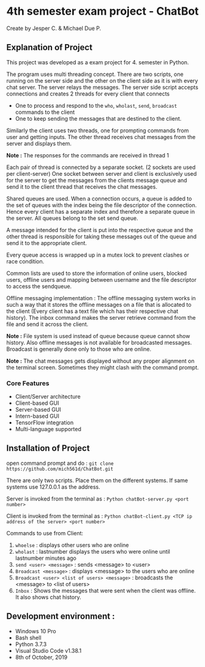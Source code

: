 # 4th semester exam project - ChatBot
Create by Jesper C. & Michael Due P.

## Explanation of Project
This project was developed as a exam project for 4. semester in Python.

The program uses multi threading concept. There are two scripts, one running on the server side and the other on the client side as it is with every chat server. The server relays the messages. The server side script accepts connections and creates 2 threads for every client that connects 
- One to process and respond to the `who`, `wholast`, `send`, `broadcast` commands to the client
- One to keep sending the messages that are destined to the client.

Similarly the client uses two threads, one for prompting commands from user and getting inputs. The other thread receives chat messages from the server and displays them. 

**Note :** The responses for the commands are received in thread 1 

Each pair of thread is connected by a separate socket. (2 sockets are used per client-server) 
One socket between server and client is exclusively used for the server to get the messages from the clients message queue and send it to the client thread that receives the chat messages.

Shared queues are used. When a connection occurs, a queue is added to the set of queues with the index being the file descriptor of the connection. Hence every client has a separate index and therefore a separate queue in the server. All queues belong to the set send queue. 

A message intended for the client is put into the respective queue and the other thread is responsible for taking these messages out of the queue and send it to the appropriate client.

Every queue access is wrapped up in a mutex lock to prevent clashes or race condition.

Common lists are used to store the information of online users, blocked users, offline users and mapping between username and the file descriptor to access the sendqueue.

Offline messaging implementation : The offline messaging system works in such a way that it stores the offline messages on a file that is allocated to the client (Every client has a text file which has their respective chat history). The inbox command makes the server retrieve command from the file and send it across the client.

**Note :** File system is used instead of queue because queue cannot show history. Also offline messages is not available for broadcasted messages. Broadcast is generally done only to those who are online.

**Note :** The chat messages gets displayed without any proper alignment on the terminal screen. Sometimes they might clash with the command prompt. 

### Core Features
- Client/Server architecture
- Client-based GUI
- Server-based GUI
- Intern-based GUI
- TensorFlow integration
- Multi-language supported

## Installation of Project
open command prompt and do : `git clone https://github.com/mich561d/ChatBot.git`

There are only two scripts. Place them on the different systems. If same systems use 127.0.0.1 as the address. 

Server is invoked from the terminal as : `Python chatBot-server.py <port number>`

Client is invoked from the terminal as : `Python chatBot-client.py <TCP ip address of the server> <port number>`

Commands to use from Client:
1. `whoelse` : displays other users who are online
2. `wholast` : lastnumber displays the users who were online until lastnumber minutes ago
3. `send <user> <message>` : sends \<message\> to \<user\>
4. `Broadcast <message>` : displays \<message\> to the users who are online
5. `Broadcast <user> <list of users> <message>` :  broadcasts the \<message\> to \<list of users\>
6. `Inbox` : Shows the messages that were sent when the client was offline. It also shows chat history.

## Development environment :
- Windows 10 Pro
- Bash shell
- Python 3.7.3
- Visual Studio Code v1.38.1
- 8th of October, 2019
